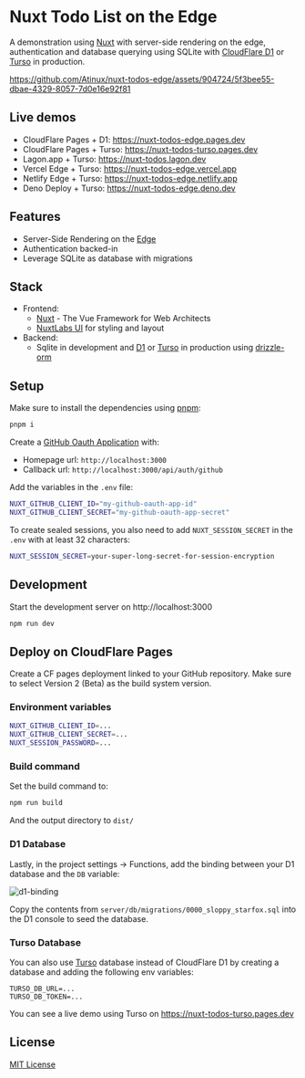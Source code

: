 # Nuxt Todo List on the Edge

A demonstration using [Nuxt](https://nuxt.com) with server-side rendering on the edge, authentication and database querying using SQLite with [CloudFlare D1](https://developers.cloudflare.com/d1/) or [Turso](https://turso.tech) in production.

https://github.com/Atinux/nuxt-todos-edge/assets/904724/5f3bee55-dbae-4329-8057-7d0e16e92f81

## Live demos

- CloudFlare Pages + D1: https://nuxt-todos-edge.pages.dev
- CloudFlare Pages + Turso: https://nuxt-todos-turso.pages.dev
- Lagon.app + Turso: https://nuxt-todos.lagon.dev
- Vercel Edge + Turso: https://nuxt-todos-edge.vercel.app
- Netlify Edge + Turso: https://nuxt-todos-edge.netlify.app
- Deno Deploy + Turso: https://nuxt-todos-edge.deno.dev

## Features

- Server-Side Rendering on the [Edge](https://workers.cloudflare.com/)
- Authentication backed-in
- Leverage SQLite as database with migrations

## Stack

- Frontend:
  - [Nuxt](https://nuxt.com/) - The Vue Framework for Web Architects
  - [NuxtLabs UI](https://ui.nuxtlabs.com/) for styling and layout
- Backend:
  - Sqlite in development and [D1](https://developers.cloudflare.com/d1/) or [Turso](https://turso.tech) in production using [drizzle-orm](https://github.com/drizzle-team/drizzle-orm)

## Setup

Make sure to install the dependencies using [pnpm](https://pnpm.io/):

```bash
pnpm i
```

Create a [GitHub Oauth Application](https://github.com/settings/applications/new) with:
- Homepage url: `http://localhost:3000`
- Callback url: `http://localhost:3000/api/auth/github`

Add the variables in the `.env` file:

```bash
NUXT_GITHUB_CLIENT_ID="my-github-oauth-app-id"
NUXT_GITHUB_CLIENT_SECRET="my-github-oauth-app-secret"
```

To create sealed sessions, you also need to add `NUXT_SESSION_SECRET` in the `.env` with at least 32 characters:

```bash
NUXT_SESSION_SECRET=your-super-long-secret-for-session-encryption
```

## Development

Start the development server on http://localhost:3000

```bash
npm run dev
```

## Deploy on CloudFlare Pages

Create a CF pages deployment linked to your GitHub repository. Make sure to select Version 2 (Beta) as the build system version.

### Environment variables

```bash
NUXT_GITHUB_CLIENT_ID=...
NUXT_GITHUB_CLIENT_SECRET=...
NUXT_SESSION_PASSWORD=...
```

### Build command

Set the build command to:

```bash
npm run build
```

And the output directory to `dist/`

### D1 Database

Lastly, in the project settings -> Functions, add the binding between your D1 database and the `DB` variable:

![d1-binding](https://user-images.githubusercontent.com/904724/236021974-d77dfda6-4eb7-4094-ae36-479be73ec35f.png)

Copy the contents from `server/db/migrations/0000_sloppy_starfox.sql` into the D1 console to seed the database.

### Turso Database

You can also use [Turso](https://turso.tech/) database instead of CloudFlare D1 by creating a database and adding the following env variables:

```
TURSO_DB_URL=...
TURSO_DB_TOKEN=...
```

You can see a live demo using Turso on https://nuxt-todos-turso.pages.dev

## License

[MIT License](./LICENSE)
